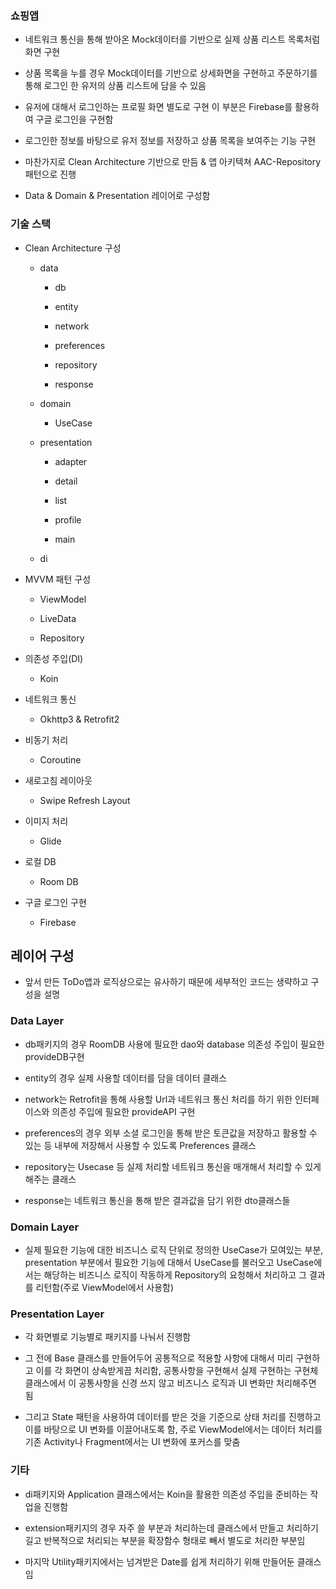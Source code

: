 ### 쇼핑앱
- 네트워크 통신을 통해 받아온 Mock데이터를 기반으로 실제 상품 리스트 목록처럼 화면 구현

- 상품 목록을 누를 경우 Mock데이터를 기반으로 상세화면을 구현하고 주문하기를 통해 로그인 한 유저의 상품 리스트에 담을 수 있음

- 유저에 대해서 로그인하는 프로필 화면 별도로 구현 이 부분은 Firebase를 활용하여 구글 로그인을 구현함

- 로그인한 정보를 바탕으로 유저 정보를 저장하고 상품 목록을 보여주는 기능 구현

- 마찬가지로 Clean Architecture 기반으로 만듬 & 앱 아키텍쳐 AAC-Repository 패턴으로 진행

- Data & Domain & Presentation 레이어로 구성함

### 기술 스택
- Clean Architecture 구성

  - data

     - db

     - entity

     - network

     - preferences

     - repository

     - response

  - domain

     - UseCase

  - presentation

     - adapter

     - detail

     - list

     - profile

     - main

  - di

- MVVM 패턴 구성

  - ViewModel

  - LiveData

  - Repository

- 의존성 주입(DI)

  - Koin

- 네트워크 통신

  - Okhttp3 & Retrofit2

- 비동기 처리

  - Coroutine

- 새로고침 레이아웃

  - Swipe Refresh Layout

- 이미지 처리

  - Glide

- 로컬 DB

  - Room DB

- 구글 로그인 구현

  - Firebase

## 레이어 구성
- 앞서 만든 ToDo앱과 로직상으로는 유사하기 때문에 세부적인 코드는 생략하고 구성을 설명

### Data Layer
- db패키지의 경우 RoomDB 사용에 필요한 dao와 database 의존성 주입이 필요한 provideDB구현

- entity의 경우 실제 사용할 데이터를 담을 데이터 클래스

- network는 Retrofit을 통해 사용할 Url과 네트워크 통신 처리를 하기 위한 인터페이스와 의존성 주입에 필요한 provideAPI 구현

- preferences의 경우 외부 소셜 로그인을 통해 받은 토큰값을 저장하고 활용할 수 있는 등 내부에 저장해서 사용할 수 있도록 Preferences 클래스

- repository는 Usecase 등 실제 처리할 네트워크 통신을 매개해서 처리할 수 있게 해주는 클래스

- response는 네트워크 통신을 통해 받은 결과값을 담기 위한 dto클래스들

### Domain Layer
- 실제 필요한 기능에 대한 비즈니스 로직 단위로 정의한 UseCase가 모여있는 부분, presentation 부분에서 필요한 기능에 대해서 UseCase를 불러오고 UseCase에서는 해당하는 비즈니스 로직이 작동하게 Repository의 요청해서 처리하고 그 결과를 리턴함(주로 ViewModel에서 사용함)

### Presentation Layer
- 각 화면별로 기능별로 패키지를 나눠서 진행함

- 그 전에 Base 클래스를 만들어두어 공통적으로 적용할 사항에 대해서 미리 구현하고 이를 각 화면이 상속받게끔 처리함, 공통사항을 구현해서 실제 구현하는 구현체 클래스에서 이 공통사항을 신경 쓰지 않고 비즈니스 로직과 UI 변화만 처리해주면 됨

- 그리고 State 패턴을 사용하여 데이터를 받은 것을 기준으로 상태 처리를 진행하고 이를 바탕으로 UI 변화를 이끌어내도록 함, 주로 ViewModel에서는 데이터 처리를 기존 Activity나 Fragment에서는 UI 변화에 포커스를 맞춤

### 기타
- di패키지와 Application 클래스에서는 Koin을 활용한 의존성 주입을 준비하는 작업을 진행함

- extension패키지의 경우 자주 쓸 부분과 처리하는데 클래스에서 만들고 처리하기 길고 반복적으로 처리되는 부분을 확장함수 형태로 빼서 별도로 처리한 부분임

- 마지막 Utility패키지에서는 넘겨받은 Date를 쉽게 처리하기 위해 만들어둔 클래스임